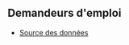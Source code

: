 
## Demandeurs d'emploi

- [Source des données](http://dares.travail-emploi.gouv.fr/dares-etudes-et-statistiques/statistiques-de-a-a-z/article/les-demandeurs-d-emploi-inscrits-a-pole-emploi-les-series-mensuelles-regionales)

